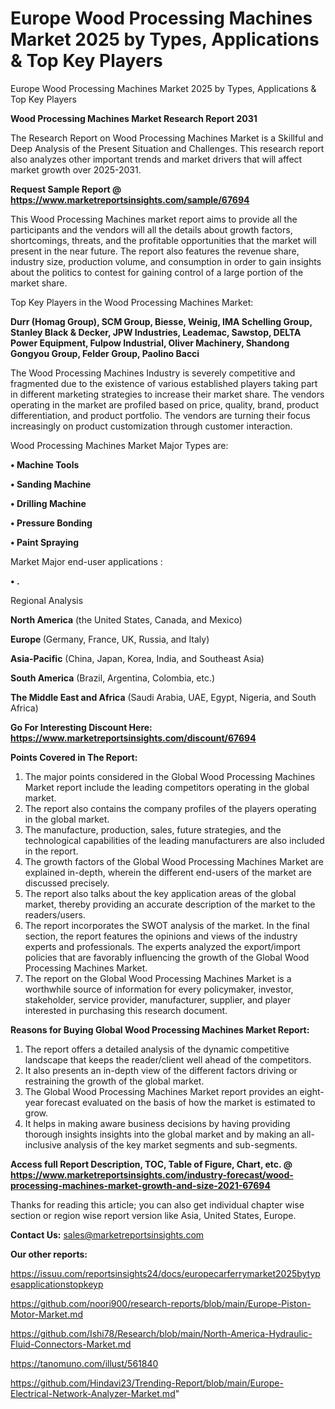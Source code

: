 # Europe Wood Processing Machines Market 2025 by Types, Applications & Top Key Players
Europe Wood Processing Machines Market 2025 by Types, Applications & Top Key Players
  
<strong>Wood Processing Machines Market Research Report 2031</strong>

The Research Report on Wood Processing Machines Market is a Skillful and Deep Analysis of the Present Situation and Challenges. This research report also analyzes other important trends and market drivers that will affect market growth over 2025-2031.

<strong>Request Sample Report @ <a href=https://www.marketreportsinsights.com/sample/67694>https://www.marketreportsinsights.com/sample/67694</a></strong>

This Wood Processing Machines market report aims to provide all the participants and the vendors will all the details about growth factors, shortcomings, threats, and the profitable opportunities that the market will present in the near future. The report also features the revenue share, industry size, production volume, and consumption in order to gain insights about the politics to contest for gaining control of a large portion of the market share.

Top Key Players in the Wood Processing Machines Market:

<strong>Durr (Homag Group), SCM Group, Biesse, Weinig, IMA Schelling Group, Stanley Black & Decker, JPW Industries, Leademac, Sawstop, DELTA Power Equipment, Fulpow Industrial, Oliver Machinery, Shandong Gongyou Group, Felder Group, Paolino Bacci</strong>

The Wood Processing Machines Industry is severely competitive and fragmented due to the existence of various established players taking part in different marketing strategies to increase their market share. The vendors operating in the market are profiled based on price, quality, brand, product differentiation, and product portfolio. The vendors are turning their focus increasingly on product customization through customer interaction.

Wood Processing Machines Market Major Types are:

<strong>• Machine Tools

• Sanding Machine

• Drilling Machine

• Pressure Bonding

• Paint Spraying</strong>

Market Major end-user applications :

<strong>• .</strong>

Regional Analysis

</u><strong><b>North America</b></strong> (the United States, Canada, and Mexico)

<strong><b>Europe </b></strong>(Germany, France, UK, Russia, and Italy)

<strong><b>Asia-Pacific</b></strong> (China, Japan, Korea, India, and Southeast Asia)

<strong><b>South America</b></strong> (Brazil, Argentina, Colombia, etc.)

<strong><b>The Middle East and Africa</b></strong> (Saudi Arabia, UAE, Egypt, Nigeria, and South Africa)

<strong>Go For Interesting Discount Here: <a href=https://www.marketreportsinsights.com/discount/67694>https://www.marketreportsinsights.com/discount/67694</a></strong>

<strong>Points Covered in The Report:</strong>
<ol>
  <li>The major points considered in the Global Wood Processing Machines Market report include the leading competitors operating in the global market.</li>
  <li>The report also contains the company profiles of the players operating in the global market.</li>
  <li>The manufacture, production, sales, future strategies, and the technological capabilities of the leading manufacturers are also included in the report.</li>
  <li>The growth factors of the Global Wood Processing Machines Market are explained in-depth, wherein the different end-users of the market are discussed precisely.</li>
  <li>The report also talks about the key application areas of the global market, thereby providing an accurate description of the market to the readers/users.</li>
  <li>The report incorporates the SWOT analysis of the market. In the final section, the report features the opinions and views of the industry experts and professionals. The experts analyzed the export/import policies that are favorably influencing the growth of the Global Wood Processing Machines Market.</li>
  <li>The report on the Global Wood Processing Machines Market is a worthwhile source of information for every policymaker, investor, stakeholder, service provider, manufacturer, supplier, and player interested in purchasing this research document.</li>
</ol>
<strong>Reasons for Buying Global Wood Processing Machines Market Report:</strong>

<ol>
  <li>The report offers a detailed analysis of the dynamic competitive landscape that keeps the reader/client well ahead of the competitors.</li>
  <li>It also presents an in-depth view of the different factors driving or restraining the growth of the global market.</li>
  <li>The Global Wood Processing Machines Market report provides an eight-year forecast evaluated on the basis of how the market is estimated to grow.</li>
  <li>It helps in making aware business decisions by having providing thorough insights insights into the global market and by making an all-inclusive analysis of the key market segments and sub-segments.</li>
</ol>
<strong>Access full Report Description, TOC, Table of Figure, Chart, etc. @ <a href=https://www.marketreportsinsights.com/industry-forecast/wood-processing-machines-market-growth-and-size-2021-67694>https://www.marketreportsinsights.com/industry-forecast/wood-processing-machines-market-growth-and-size-2021-67694</a></strong>


Thanks for reading this article; you can also get individual chapter wise section or region wise report version like Asia, United States, Europe.

<strong>Contact Us:</strong>
sales@marketreportsinsights.com

<strong>Our other reports:</strong>

<a href=https://issuu.com/reportsinsights24/docs/europecarferrymarket2025bytypesapplicationstopkeyp>https://issuu.com/reportsinsights24/docs/europecarferrymarket2025bytypesapplicationstopkeyp</a>

<a href=https://github.com/noori900/research-reports/blob/main/Europe-Piston-Motor-Market.md>https://github.com/noori900/research-reports/blob/main/Europe-Piston-Motor-Market.md</a>

<a href=https://github.com/Ishi78/Research/blob/main/North-America-Hydraulic-Fluid-Connectors-Market.md>https://github.com/Ishi78/Research/blob/main/North-America-Hydraulic-Fluid-Connectors-Market.md</a>

<a href=https://tanomuno.com/illust/561840>https://tanomuno.com/illust/561840</a>

<a href=https://github.com/Hindavi23/Trending-Report/blob/main/Europe-Electrical-Network-Analyzer-Market.md>https://github.com/Hindavi23/Trending-Report/blob/main/Europe-Electrical-Network-Analyzer-Market.md</a>"
